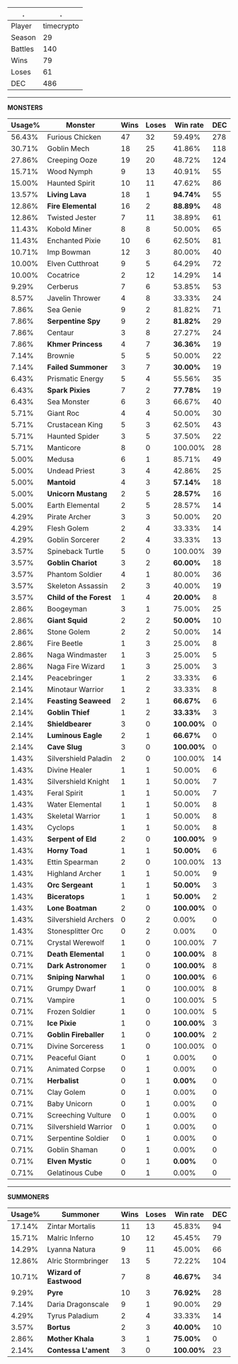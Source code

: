 .|.
|-|-
Player|timecrypto
Season|29
Battles|140
Wins|79
Loses|61
DEC|486

---
**MONSTERS**

Usage%|Monster|Wins|Loses|Win rate|DEC|
-|-|-|-|-|-|
56.43%|Furious Chicken|47|32|59.49%|278|
30.71%|Goblin Mech|18|25|41.86%|118|
27.86%|Creeping Ooze|19|20|48.72%|124|
15.71%|Wood Nymph|9|13|40.91%|55|
15.00%|Haunted Spirit|10|11|47.62%|86|
13.57%|**Living Lava**|18|1|**94.74%**|55|
12.86%|**Fire Elemental**|16|2|**88.89%**|48|
12.86%|Twisted Jester|7|11|38.89%|61|
11.43%|Kobold Miner|8|8|50.00%|65|
11.43%|Enchanted Pixie|10|6|62.50%|81|
10.71%|Imp Bowman|12|3|80.00%|40|
10.00%|Elven Cutthroat|9|5|64.29%|72|
10.00%|Cocatrice|2|12|14.29%|14|
9.29%|Cerberus|7|6|53.85%|53|
8.57%|Javelin Thrower|4|8|33.33%|24|
7.86%|Sea Genie|9|2|81.82%|71|
7.86%|**Serpentine Spy**|9|2|**81.82%**|29|
7.86%|Centaur|3|8|27.27%|24|
7.86%|**Khmer Princess**|4|7|**36.36%**|19|
7.14%|Brownie|5|5|50.00%|22|
7.14%|**Failed Summoner**|3|7|**30.00%**|19|
6.43%|Prismatic Energy|5|4|55.56%|35|
6.43%|**Spark Pixies**|7|2|**77.78%**|19|
6.43%|Sea Monster|6|3|66.67%|40|
5.71%|Giant Roc|4|4|50.00%|30|
5.71%|Crustacean King|5|3|62.50%|43|
5.71%|Haunted Spider|3|5|37.50%|22|
5.71%|Manticore|8|0|100.00%|28|
5.00%|Medusa|6|1|85.71%|49|
5.00%|Undead Priest|3|4|42.86%|25|
5.00%|**Mantoid**|4|3|**57.14%**|18|
5.00%|**Unicorn Mustang**|2|5|**28.57%**|16|
5.00%|Earth Elemental|2|5|28.57%|14|
4.29%|Pirate Archer|3|3|50.00%|20|
4.29%|Flesh Golem|2|4|33.33%|14|
4.29%|Goblin Sorcerer|2|4|33.33%|13|
3.57%|Spineback Turtle|5|0|100.00%|39|
3.57%|**Goblin Chariot**|3|2|**60.00%**|18|
3.57%|Phantom Soldier|4|1|80.00%|36|
3.57%|Skeleton Assassin|2|3|40.00%|19|
3.57%|**Child of the Forest**|1|4|**20.00%**|8|
2.86%|Boogeyman|3|1|75.00%|25|
2.86%|**Giant Squid**|2|2|**50.00%**|10|
2.86%|Stone Golem|2|2|50.00%|14|
2.86%|Fire Beetle|1|3|25.00%|8|
2.86%|Naga Windmaster|1|3|25.00%|5|
2.86%|Naga Fire Wizard|1|3|25.00%|3|
2.14%|Peacebringer|1|2|33.33%|6|
2.14%|Minotaur Warrior|1|2|33.33%|8|
2.14%|**Feasting Seaweed**|2|1|**66.67%**|6|
2.14%|**Goblin Thief**|1|2|**33.33%**|3|
2.14%|**Shieldbearer**|3|0|**100.00%**|0|
2.14%|**Luminous Eagle**|2|1|**66.67%**|0|
2.14%|**Cave Slug**|3|0|**100.00%**|0|
1.43%|Silvershield Paladin|2|0|100.00%|14|
1.43%|Divine Healer|1|1|50.00%|6|
1.43%|Silvershield Knight|1|1|50.00%|7|
1.43%|Feral Spirit|1|1|50.00%|7|
1.43%|Water Elemental|1|1|50.00%|8|
1.43%|Skeletal Warrior|1|1|50.00%|8|
1.43%|Cyclops|1|1|50.00%|8|
1.43%|**Serpent of Eld**|2|0|**100.00%**|9|
1.43%|**Horny Toad**|1|1|**50.00%**|6|
1.43%|Ettin Spearman|2|0|100.00%|13|
1.43%|Highland Archer|1|1|50.00%|9|
1.43%|**Orc Sergeant**|1|1|**50.00%**|3|
1.43%|**Biceratops**|1|1|**50.00%**|2|
1.43%|**Lone Boatman**|2|0|**100.00%**|0|
1.43%|Silvershield Archers|0|2|0.00%|0|
1.43%|Stonesplitter Orc|0|2|0.00%|0|
0.71%|Crystal Werewolf|1|0|100.00%|7|
0.71%|**Death Elemental**|1|0|**100.00%**|8|
0.71%|**Dark Astronomer**|1|0|**100.00%**|8|
0.71%|**Sniping Narwhal**|1|0|**100.00%**|6|
0.71%|Grumpy Dwarf|1|0|100.00%|8|
0.71%|Vampire|1|0|100.00%|5|
0.71%|Frozen Soldier|1|0|100.00%|5|
0.71%|**Ice Pixie**|1|0|**100.00%**|3|
0.71%|**Goblin Fireballer**|1|0|**100.00%**|2|
0.71%|Divine Sorceress|1|0|100.00%|0|
0.71%|Peaceful Giant|0|1|0.00%|0|
0.71%|Animated Corpse|0|1|0.00%|0|
0.71%|**Herbalist**|0|1|**0.00%**|0|
0.71%|Clay Golem|0|1|0.00%|0|
0.71%|Baby Unicorn|0|1|0.00%|0|
0.71%|Screeching Vulture|0|1|0.00%|0|
0.71%|Silvershield Warrior|0|1|0.00%|0|
0.71%|Serpentine Soldier|0|1|0.00%|0|
0.71%|Goblin Shaman|0|1|0.00%|0|
0.71%|**Elven Mystic**|0|1|**0.00%**|0|
0.71%|Gelatinous Cube|0|1|0.00%|0|

---
**SUMMONERS**

Usage%|Summoner|Wins|Loses|Win rate|DEC|
-|-|-|-|-|-|
17.14%|Zintar Mortalis|11|13|45.83%|94|
15.71%|Malric Inferno|10|12|45.45%|79|
14.29%|Lyanna Natura|9|11|45.00%|66|
12.86%|Alric Stormbringer|13|5|72.22%|104|
10.71%|**Wizard of Eastwood**|7|8|**46.67%**|34|
9.29%|**Pyre**|10|3|**76.92%**|28|
7.14%|Daria Dragonscale|9|1|90.00%|29|
4.29%|Tyrus Paladium|2|4|33.33%|14|
3.57%|**Bortus**|2|3|**40.00%**|10|
2.86%|**Mother Khala**|3|1|**75.00%**|0|
2.14%|**Contessa L'ament**|3|0|**100.00%**|23|
